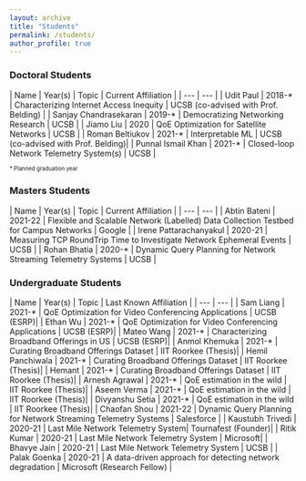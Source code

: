 ```yaml
---
layout: archive
title: "Students"
permalink: /students/
author_profile: true
---
```


<!-- <img style="float: center; padding: 10px 10px 10px 10px;" src="http://hannah-rae.github.io/images/group_zoom.jpg" width=500> -->

### Doctoral Students

| Name | Year(s) | Topic | Current Affiliation |
| --- | --- |
| Udit Paul | 2018-* | Characterizing Internet Access Inequity | UCSB (co-advised with Prof. Belding) |
| Sanjay Chandrasekaran | 2019-* | Democratizing Networking Research | UCSB |
| Jiamo Liu | 2020 | QoE Optimization for Satellite Networks | UCSB |
| Roman Beltiukov | 2021-* | Interpretable ML | UCSB (co-advised with Prof. Belding)|
| Punnal Ismail Khan | 2021-* | Closed-loop Network Telemetry System(s) | UCSB |


<sub><sup>\* Planned graduation year</sup></sub>

### Masters Students

| Name | Year(s) | Topic | Current Affiliation |
| --- | --- |
| Abtin Bateni | 2021-22 | Flexible and Scalable Network (Labelled) Data Collection Testbed for Campus Networks | Google |
| Irene Pattarachanyakul | 2020-21 | Measuring TCP RoundTrip Time to
Investigate Network Ephemeral Events | UCSB |
| Rohan Bhatia | 2020-* | Dynamic Query Planning for Network Streaming Telemetry Systems | UCSB |



### Undergraduate Students

| Name | Year(s) | Topic | Last Known Affiliation |
| --- | --- |
| Sam Liang | 2021-* | QoE Optimization for Video Conferencing Applications | UCSB (ESRP)|
| Ethan Wu | 2021-* | QoE Optimization for Video Conferencing Applications | UCSB (ESRP)|
| Mateo Wang | 2021-* | Characterizing Broadband Offerings in US | UCSB (ESRP)|
| Anmol Khemuka | 2021-* | Curating Broadband Offerings Dataset | IIT Roorkee (Thesis)|
| Hemil Panchiwala | 2021-* | Curating Broadband Offerings Dataset | IIT Roorkee (Thesis)|
| Hemant | 2021-* | Curating Broadband Offerings Dataset | IIT Roorkee (Thesis)|
| Arnesh Agrawal | 2021-* | QoE estimation in the wild | IIT Roorkee (Thesis)|
| Aseem Verma | 2021-* | QoE estimation in the wild | IIT Roorkee (Thesis)|
| Divyanshu Setia | 2021-* | QoE estimation in the wild | IIT Roorkee (Thesis)|
| Chaofan Shou | 2021-22 | Dynamic Query Planning for Network Streaming Telemetry Systems | Salesforce |
| Kaustubh Trivedi | 2020-21 | Last Mile Network Telemetry System| Tournafest (Founder)|
| Ritik Kumar | 2020-21 | Last Mile Network Telemetry System | Microsoft|
| Bhavye Jain | 2020-21 | Last Mile Network Telemetry System | UCSB |
| Palak Goenka | 2020-21 | A data-driven approach for detecting network degradation | Microsoft (Research Fellow) |


<!-- ### High School Students

| Name | Year\* | Topic | Last Known Affiliation |
| --- | --- |
| Dhruv Pai | 2022 | In-season crop type mapping, WASDE report explorer tool | Montgomery Blair High School |
| Vinay Raman | 2022 | DORA pipeline for outlier detection, ground annotations with noisy labels | Montgomery Blair High School |
| Saketh Sundar | 2022 | Field boundary delineation in satellite images | River Hill High School |

<sub><sup>\* Latest year working with me</sup></sub> -->

<!-- ### Other research advising

| Name | Year\* | Topic | Last Known Affiliation |
| --- | --- |
| NDspace team | 2022 | Depth estimation for Street2Sat using structure from motion (Deloitte Gravity Challenge) | n/a |
| Robert Huppertz | 2021 | Burned area mapping near refugee settlements | Orbio |

<sub><sup>\* Latest year working with me</sup></sub> -->
